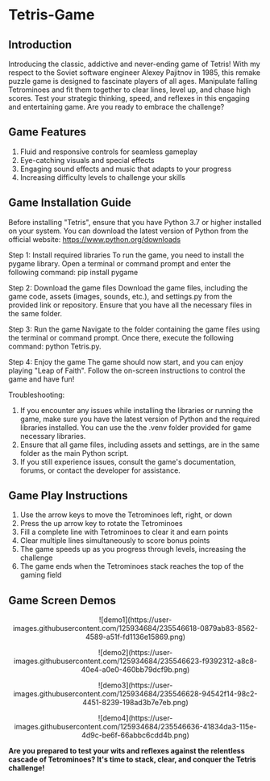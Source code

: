 # Tetris-Game
## Introduction
Introducing the classic, addictive and never-ending game of Tetris! With my respect to the Soviet software engineer Alexey Pajitnov in 1985, this remake puzzle game is designed to fascinate players of all ages. Manipulate falling Tetrominoes and fit them together to clear lines, level up, and chase high scores. Test your strategic thinking, speed, and reflexes in this engaging and entertaining game. Are you ready to embrace the challenge?

## Game Features
1. Fluid and responsive controls for seamless gameplay
2. Eye-catching visuals and special effects
3. Engaging sound effects and music that adapts to your progress
4. Increasing difficulty levels to challenge your skills

## Game Installation Guide
Before installing "Tetris", ensure that you have Python 3.7 or higher installed on your system. You can download the latest version of Python from the official website: https://www.python.org/downloads

Step 1: Install required libraries To run the game, you need to install the pygame library. Open a terminal or command prompt and enter the following command: pip install pygame

Step 2: Download the game files Download the game files, including the game code, assets (images, sounds, etc.), and settings.py from the provided link or repository. Ensure that you have all the necessary files in the same folder.

Step 3: Run the game Navigate to the folder containing the game files using the terminal or command prompt. Once there, execute the following command: python Tetris.py.

Step 4: Enjoy the game The game should now start, and you can enjoy playing "Leap of Faith". Follow the on-screen instructions to control the game and have fun!

Troubleshooting:

1. If you encounter any issues while installing the libraries or running the game, make sure you have the latest version of Python and the required libraries installed. You can use the the .venv folder provided for game necessary libraries.
2. Ensure that all game files, including assets and settings, are in the same folder as the main Python script.
3. If you still experience issues, consult the game's documentation, forums, or contact the developer for assistance.

## Game Play Instructions
1. Use the arrow keys to move the Tetrominoes left, right, or down
2. Press the up arrow key to rotate the Tetrominoes
3. Fill a complete line with Tetrominoes to clear it and earn points
4. Clear multiple lines simultaneously to score bonus points
5. The game speeds up as you progress through levels, increasing the challenge
6. The game ends when the Tetrominoes stack reaches the top of the gaming field

## Game Screen Demos
<p align="center">
![demo1](https://user-images.githubusercontent.com/125934684/235546618-0879ab83-8562-4589-a51f-fd1136e15869.png)
</p>
<p align="center">
![demo2](https://user-images.githubusercontent.com/125934684/235546623-f9392312-a8c8-40e4-a0e0-460bb79dcf9b.png)
</p>
<p align="center">
![demo3](https://user-images.githubusercontent.com/125934684/235546628-94542f14-98c2-4451-8239-198ad3b7e7eb.png)
</p>
<p align="center">
![demo4](https://user-images.githubusercontent.com/125934684/235546636-41834da3-115e-4d9c-be6f-66abbc6cdd4b.png)
</p>

**Are you prepared to test your wits and reflexes against the relentless cascade of Tetrominoes? It's time to stack, clear, and conquer the Tetris challenge!**
